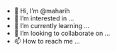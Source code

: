 - 👋 Hi, I’m @maharih
- 👀 I’m interested in ...
- 🌱 I’m currently learning ...
- 💞️ I’m looking to collaborate on ...
- 📫 How to reach me ...

<!---
maharih/maharih is a ✨ special ✨ repository because its `README.md` (this file) appears on your GitHub profile.
You can click the Preview link to take a look at your changes.
--->
